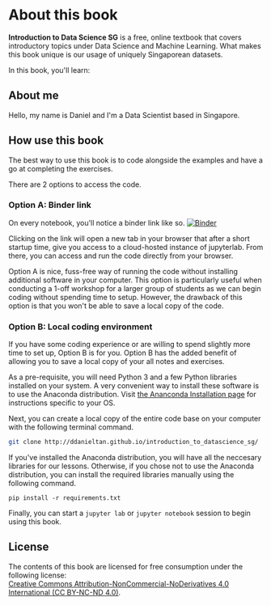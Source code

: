 # About this book
**Introduction to Data Science SG** is a free, online textbook that covers introductory topics under Data Science and Machine Learning. What makes this book unique is our usage of uniquely Singaporean datasets.

In this book, you'll learn:

## About me
Hello, my name is Daniel and I'm a Data Scientist based in Singapore. 

## How use this book
The best way to use this book is to code alongside the examples and have a go at completing the exercises.

There are 2 options to access the code.

### Option A: Binder link
On every notebook, you'll notice a binder link like so.
[![Binder](https://mybinder.org/badge_logo.svg)](https://mybinder.org/v2/gh/ddanieltan/introduction_to_datascience_sg/master?urlpath=lab)

Clicking on the link will open a new tab in your browser that after a short startup time, give you access to a cloud-hosted instance of jupyterlab.
From there, you can access and run the code directly from your browser.

Option A is nice, fuss-free way of running the code without installing additional software in your computer. This option is particularly useful when conducting a 1-off workshop for a larger group of students as we can begin coding without spending time to setup.
However, the drawback of this option is that you won't be able to save a local copy of the code.

### Option B: Local coding environment
If you have some coding experience or are willing to spend slightly more time to set up, Option B is for you. Option B has the added benefit of allowing you to save a local copy of your all notes and exercises.

As a pre-requisite, you will need Python 3 and a few Python libraries installed on your system. A very convenient way to install these software is to use the Anaconda distribution. Visit [the Ananconda Installation page](https://docs.anaconda.com/anaconda/install/) for instructions specific to your OS.

Next, you can create a local copy of the entire code base on your computer with the following terminal command.
```bash
git clone http://ddanieltan.github.io/introduction_to_datascience_sg/

```
If you've installed the Anaconda distribution, you will have all the neccesary libraries for our lessons. Otherwise, if you chose not to use the Anaconda distribution, you can install the required libraries manually using the following command.
```
pip install -r requirements.txt
```
Finally, you can start a `jupyter lab` or `jupyter notebook` session to begin using this book.

## License
The contents of this book are licensed for free consumption under the following license:  
[Creative Commons Attribution-NonCommercial-NoDerivatives 4.0 International (CC BY-NC-ND 4.0)](https://creativecommons.org/licenses/by-nc-nd/4.0/).